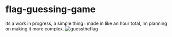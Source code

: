 # flag-guessing-game
Its a work in progress, a simple thing i made in like an hour total,
Im planning on making it more complex.
![guesstheflag](https://github.com/daishindev/flag-guessing-game/assets/133430561/af84e130-09a4-4a13-a734-13e23414b5eb)
